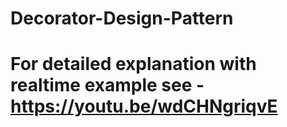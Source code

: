 # Decorator-Design-Pattern

# For detailed explanation with realtime example see - https://youtu.be/wdCHNgriqvE 
